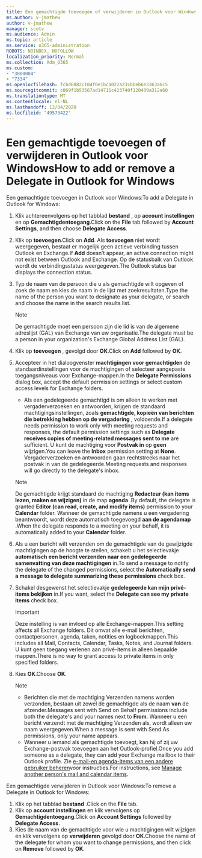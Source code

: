 ```yaml
---
title: Een gemachtigde toevoegen of verwijderen in Outlook voor Windows
ms.author: v-jmathew
author: v-jmathew
manager: scotv
ms.audience: Admin
ms.topic: article
ms.service: o365-administration
ROBOTS: NOINDEX, NOFOLLOW
localization_priority: Normal
ms.collection: Adm_O365
ms.custom:
- "3800004"
- "7334"
ms.openlocfilehash: fcbd6082c104f0e1bca022a23cbbeb6e3363a6c5
ms.sourcegitcommit: c069f1b53567ad14711c423740f120439a312a60
ms.translationtype: MT
ms.contentlocale: nl-NL
ms.lasthandoff: 12/04/2020
ms.locfileid: "49573422"
---
```

# <a name="how-to-add-or-remove-a-delegate-in-outlook-for-windows"></a><span data-ttu-id="4f04f-102">Een gemachtigde toevoegen of verwijderen in Outlook voor Windows</span><span class="sxs-lookup"><span data-stu-id="4f04f-102">How to add or remove a Delegate in Outlook for Windows</span></span>

<span data-ttu-id="4f04f-103">Een gemachtigde toevoegen in Outlook voor Windows:</span><span class="sxs-lookup"><span data-stu-id="4f04f-103">To add a Delegate in Outlook for Windows:</span></span> 

1. <span data-ttu-id="4f04f-104">Klik achtereenvolgens op het tabblad **bestand** , op **account instellingen** en op **Gemachtigdentoegang**.</span><span class="sxs-lookup"><span data-stu-id="4f04f-104">Click on the **File** tab followed by **Account Settings**, and then choose **Delegate Access**.</span></span>
2. <span data-ttu-id="4f04f-105">Klik op **toevoegen**.</span><span class="sxs-lookup"><span data-stu-id="4f04f-105">Click on **Add**.</span></span> <span data-ttu-id="4f04f-106">Als **toevoegen** niet wordt weergegeven, bestaat er mogelijk geen actieve verbinding tussen Outlook en Exchange.</span><span class="sxs-lookup"><span data-stu-id="4f04f-106">If **Add** doesn’t appear, an active connection might not exist between Outlook and Exchange.</span></span> <span data-ttu-id="4f04f-107">Op de statusbalk van Outlook wordt de verbindingsstatus weergegeven.</span><span class="sxs-lookup"><span data-stu-id="4f04f-107">The Outlook status bar displays the connection status.</span></span>
3. <span data-ttu-id="4f04f-108">Typ de naam van de persoon die u als gemachtigde wilt opgeven of zoek de naam en kies de naam in de lijst met zoekresultaten.</span><span class="sxs-lookup"><span data-stu-id="4f04f-108">Type the name of the person you want to designate as your delegate, or search and choose the name in the search results list.</span></span>

    > [!NOTE]
    > <span data-ttu-id="4f04f-109">De gemachtigde moet een persoon zijn die lid is van de algemene adreslijst (GAL) van Exchange van uw organisatie.</span><span class="sxs-lookup"><span data-stu-id="4f04f-109">The delegate must be a person in your organization's Exchange Global Address List (GAL).</span></span>
4. <span data-ttu-id="4f04f-110">Klik op **toevoegen** , gevolgd door **OK**.</span><span class="sxs-lookup"><span data-stu-id="4f04f-110">Click on **Add** followed by **OK**.</span></span>
5. <span data-ttu-id="4f04f-111">Accepteer in het dialoogvenster **machtigingen voor gemachtigden** de standaardinstellingen voor de machtigingen of selecteer aangepaste toegangsniveaus voor Exchange-mappen.</span><span class="sxs-lookup"><span data-stu-id="4f04f-111">In the **Delegate Permissions** dialog box, accept the default permission settings or select custom access levels for Exchange folders.</span></span>

    - <span data-ttu-id="4f04f-112">Als een gedelegeerde gemachtigd is om alleen te werken met vergaderverzoeken en antwoorden, krijgen de standaard machtigingsinstellingen, zoals **gemachtigde, kopieën van berichten die betrekking hebben op de vergadering** , voldoende.</span><span class="sxs-lookup"><span data-stu-id="4f04f-112">If a delegate needs permission to work only with meeting requests and responses, the default permission settings such as **Delegate receives copies of meeting-related messages sent to me** are sufficient.</span></span> <span data-ttu-id="4f04f-113">U kunt de machtiging voor **Postvak in** op **geen** wijzigen.</span><span class="sxs-lookup"><span data-stu-id="4f04f-113">You can leave the **Inbox** permission setting at **None**.</span></span> <span data-ttu-id="4f04f-114">Vergaderverzoeken en antwoorden gaan rechtstreeks naar het postvak in van de gedelegeerde.</span><span class="sxs-lookup"><span data-stu-id="4f04f-114">Meeting requests and responses will go directly to the delegate's inbox.</span></span>

    > [!NOTE]
    > <span data-ttu-id="4f04f-115">De gemachtigde krijgt standaard de machtiging **Redacteur (kan items lezen, maken en wijzigen)** in de map **agenda** .</span><span class="sxs-lookup"><span data-stu-id="4f04f-115">By default, the delegate is granted **Editor (can read, create, and modify items)** permission to your **Calendar** folder.</span></span> <span data-ttu-id="4f04f-116">Wanneer de gemachtigde namens u een vergadering beantwoordt, wordt deze automatisch toegevoegd **aan de agendamap** .</span><span class="sxs-lookup"><span data-stu-id="4f04f-116">When the delegate responds to a meeting on your behalf, it is automatically added to your **Calendar** folder.</span></span>

5. <span data-ttu-id="4f04f-117">Als u een bericht wilt verzenden om de gemachtigde van de gewijzigde machtigingen op de hoogte te stellen, schakelt u het selectievakje **automatisch een bericht verzenden naar een gedelegeerde samenvatting van deze machtigingen** in.</span><span class="sxs-lookup"><span data-stu-id="4f04f-117">To send a message to notify the delegate of the changed permissions, select the **Automatically send a message to delegate summarizing these permissions** check box.</span></span>
6. <span data-ttu-id="4f04f-118">Schakel desgewenst het selectievakje **gedelegeerde kan mijn privé-items bekijken** in.</span><span class="sxs-lookup"><span data-stu-id="4f04f-118">If you want, select the **Delegate can see my private items** check box.</span></span>

    > [!IMPORTANT]
    > <span data-ttu-id="4f04f-119">Deze instelling is van invloed op alle Exchange-mappen.</span><span class="sxs-lookup"><span data-stu-id="4f04f-119">This setting affects all Exchange folders.</span></span> <span data-ttu-id="4f04f-120">Dit omvat alle e-mail berichten, contactpersonen, agenda, taken, notities en logboekmappen.</span><span class="sxs-lookup"><span data-stu-id="4f04f-120">This includes all Mail, Contacts, Calendar, Tasks, Notes, and Journal folders.</span></span> <span data-ttu-id="4f04f-121">U kunt geen toegang verlenen aan privé-items in alleen bepaalde mappen.</span><span class="sxs-lookup"><span data-stu-id="4f04f-121">There is no way to grant access to private items in only specified folders.</span></span>

7. <span data-ttu-id="4f04f-122">Kies **OK**.</span><span class="sxs-lookup"><span data-stu-id="4f04f-122">Choose **OK**.</span></span>

    > [!NOTE]
    >
    > - <span data-ttu-id="4f04f-123">Berichten die met de machtiging Verzenden namens worden verzonden, bestaan uit zowel de gemachtigde als de naam **van** de afzender.</span><span class="sxs-lookup"><span data-stu-id="4f04f-123">Messages sent with Send on Behalf permissions include both the delegate's and your names next to **From**.</span></span> <span data-ttu-id="4f04f-124">Wanneer u een bericht verzendt met de machtiging Verzenden als, wordt alleen uw naam weergegeven.</span><span class="sxs-lookup"><span data-stu-id="4f04f-124">When a message is sent with Send As permissions, only your name appears.</span></span>
    > - <span data-ttu-id="4f04f-125">Wanneer u iemand als gemachtigde toevoegt, kan hij of zij uw Exchange-postvak toevoegen aan het Outlook-profiel.</span><span class="sxs-lookup"><span data-stu-id="4f04f-125">Once you add someone as a delegate, they can add your Exchange mailbox to their Outlook profile.</span></span> <span data-ttu-id="4f04f-126">Zie [e-mail-en agenda-items van een andere gebruiker beheren](https://support.microsoft.com/office/manage-another-person-s-mail-and-calendar-items-afb79d6b-2967-43b9-a944-a6b953190af5)voor instructies.</span><span class="sxs-lookup"><span data-stu-id="4f04f-126">For instructions, see [Manage another person's mail and calendar items](https://support.microsoft.com/office/manage-another-person-s-mail-and-calendar-items-afb79d6b-2967-43b9-a944-a6b953190af5).</span></span>

<span data-ttu-id="4f04f-127">Een gemachtigde verwijderen in Outlook voor Windows:</span><span class="sxs-lookup"><span data-stu-id="4f04f-127">To remove a Delegate in Outlook for Windows:</span></span>

1. <span data-ttu-id="4f04f-128">Klik op het tabblad **bestand** .</span><span class="sxs-lookup"><span data-stu-id="4f04f-128">Click on the **File** tab.</span></span>
2. <span data-ttu-id="4f04f-129">Klik op **account instellingen** en klik vervolgens op **Gemachtigdentoegang**.</span><span class="sxs-lookup"><span data-stu-id="4f04f-129">Click on **Account Settings** followed by **Delegate Access**.</span></span>
3. <span data-ttu-id="4f04f-130">Kies de naam van de gemachtigde voor wie u machtigingen wilt wijzigen en klik vervolgens op **verwijderen** gevolgd door **OK**.</span><span class="sxs-lookup"><span data-stu-id="4f04f-130">Choose the name of the delegate for whom you want to change permissions, and then click on **Remove** followed by **OK**.</span></span>
